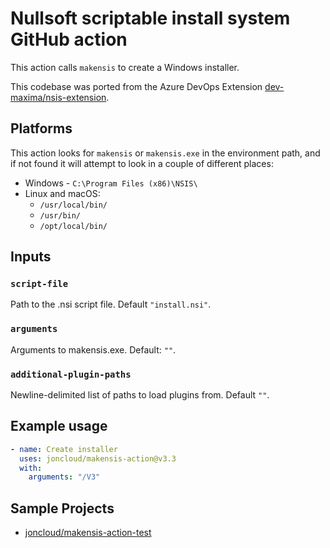 # Nullsoft scriptable install system GitHub action

This action calls `makensis` to create a Windows installer.

This codebase was ported from the Azure DevOps Extension [dev-maxima/nsis-extension][].

[dev-maxima/nsis-extension]: https://github.com/dev-maxima/nsis-extension

## Platforms

This action looks for `makensis` or `makensis.exe` in the environment path, and if not found it will attempt to look in a couple of different places:

* Windows - `C:\Program Files (x86)\NSIS\`
* Linux and macOS:
  * `/usr/local/bin/`
  * `/usr/bin/`
  * `/opt/local/bin/`

## Inputs

### `script-file`

Path to the .nsi script file. Default `"install.nsi"`.

### `arguments`

Arguments to makensis.exe. Default: `""`.

### `additional-plugin-paths`

Newline-delimited list of paths to load plugins from. Default `""`.

## Example usage

```yml
- name: Create installer
  uses: joncloud/makensis-action@v3.3
  with:
    arguments: "/V3"
```

## Sample Projects

* [joncloud/makensis-action-test](https://github.com/joncloud/makensis-action-test)
